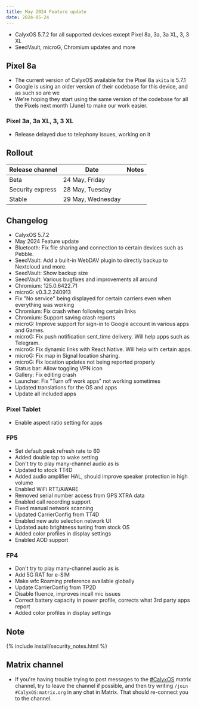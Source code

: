 ```yaml
---
title: May 2024 Feature update
date: 2024-05-24
---
```


* CalyxOS 5.7.2 for all supported devices except Pixel 8a, 3a, 3a XL, 3, 3 XL
* SeedVault, microG, Chromium updates and more

## Pixel 8a
* The current version of CalyxOS available for the Pixel 8a `akita` is 5.7.1
* Google is using an older version of their codebase for this device, and as such so are we
* We're hoping they start using the same version of the codebase for all the Pixels next month (June) to make our work easier.

### Pixel 3a, 3a XL, 3, 3 XL
* Release delayed due to telephony issues, working on it

## Rollout

| Release channel  | Date   | Notes |
| ---------------- | ------ | ------ |
| Beta | 24 May, Friday |  |
| Security express | 28 May, Tuesday | |
| Stable | 29 May, Wednesday | |

## Changelog
* CalyxOS 5.7.2
* May 2024 Feature update
* Bluetooth: Fix file sharing and connection to certain devices such as Pebble.
* SeedVault: Add a built-in WebDAV plugin to directly backup to Nextcloud and more.
* SeedVault: Show backup size
* SeedVault: Various bugfixes and improvements all around
* Chromium: 125.0.6422.71
* microG: v0.3.2.240913
* Fix "No service" being displayed for certain carriers even when everything was working
* Chromium: Fix crash when following certain links
* Chromium: Support saving crash reports
* microG: Improve support for sign-in to Google account in various apps and Games. 
* microG: Fix push notification sent_time delivery. Will help apps such as Telegram.
* microG: Fix dynamic links with React Native. Will help with certain apps.
* microG: Fix map in Signal location sharing.
* microG: Fix location updates not being reported properly
* Status bar: Allow toggling VPN icon
* Gallery: Fix editing crash
* Launcher: Fix "Turn off work apps" not working sometimes
* Updated translations for the OS and apps
* Update all included apps

### Pixel Tablet
* Enable aspect ratio setting for apps

### FP5
* Set default peak refresh rate to 60
* Added double tap to wake setting
* Don't try to play many-channel audio as is
* Updated to stock TT4D
* Added audio amplifier HAL, should improve speaker protection in high volume
* Enabled WiFi RTT/AWARE
* Removed serial number access from GPS XTRA data
* Enabled call recording support
* Fixed manual network scanning
* Updated CarrierConfig from TT4D
* Enabled new auto selection network UI
* Updated auto brightness tuning from stock OS
* Added color profiles in display settings
* Enabled AOD support

### FP4
* Don't try to play many-channel audio as is
* Add 5G RAT for e-SIM
* Make wfc Roaming preference available globally
* Update CarrierConfig from TP2D
* Disable fluence, improves incall mic issues
* Correct battery capacity in power profile, corrects what 3rd party apps report
* Added color profiles in display settings

## Note

{% include install/security_notes.html %}

## Matrix channel

* If you're having trouble trying to post messages to the [#CalyxOS](https://matrix.to/#/#CalyxOS:matrix.org) matrix channel, try to leave the channel if possible, and then try writing `/join #CalyxOS:matrix.org` in any chat in Matrix. That should re-connect you to the channel.

